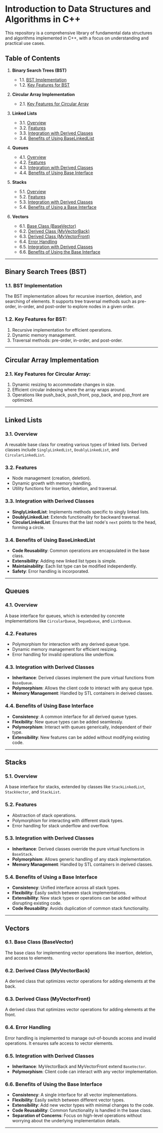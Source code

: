 # Introduction to Data Structures and Algorithms in C++

This repository is a comprehensive library of fundamental data structures and algorithms implemented in C++, with a focus on understanding and practical use cases.

## Table of Contents

1. **Binary Search Trees (BST)**
   - 1.1. [BST Implementation](#bst-implementation)
   - 1.2. [Key Features for BST](#key-features-for-bst)
  
2. **Circular Array Implementation**
   - 2.1. [Key Features for Circular Array](#key-features-for-circular-array)

3. **Linked Lists**
   - 3.1. [Overview](#overview)
   - 3.2. [Features](#features)
   - 3.3. [Integration with Derived Classes](#integration-with-derived-classes)
   - 3.4. [Benefits of Using BaseLinkedList](#benefits-of-using-baselinkedlist)
  
4. **Queues**
   - 4.1. [Overview](#overview)
   - 4.2. [Features](#features)
   - 4.3. [Integration with Derived Classes](#integration-with-derived-classes)
   - 4.4. [Benefits of Using Base Interface](#benefits-of-using-base-interface)

5. **Stacks**
   - 5.1. [Overview](#overview)
   - 5.2. [Features](#features)
   - 5.3. [Integration with Derived Classes](#integration-with-derived-classes)
   - 5.4. [Benefits of Using a Base Interface](#benefits-of-using-a-base-interface)

6. **Vectors**
   - 6.1. [Base Class (BaseVector)](#base-class-basevector)
   - 6.2. [Derived Class (MyVectorBack)](#derived-class-myvectorback)
   - 6.3. [Derived Class (MyVectorFront)](#derived-class-myvectorfront)
   - 6.4. [Error Handling](#error-handling)
   - 6.5. [Integration with Derived Classes](#integration-with-derived-classes)
   - 6.6. [Benefits of Using the Base Interface](#benefits-of-using-the-base-interface)

---

## Binary Search Trees (BST)

### 1.1. BST Implementation
The BST implementation allows for recursive insertion, deletion, and searching of elements. It supports tree traversal methods such as pre-order, in-order, and post-order to explore nodes in a given order.

### 1.2. Key Features for BST:
1. Recursive implementation for efficient operations.
2. Dynamic memory management.
3. Traversal methods: pre-order, in-order, and post-order.

---

## Circular Array Implementation

### 2.1. Key Features for Circular Array:
1. Dynamic resizing to accommodate changes in size.
2. Efficient circular indexing where the array wraps around.
3. Operations like push_back, push_front, pop_back, and pop_front are optimized.

---

## Linked Lists

### 3.1. Overview
A reusable base class for creating various types of linked lists. Derived classes include `SinglyLinkedList`, `DoublyLinkedList`, and `CircularLinkedList`.

### 3.2. Features
- Node management (creation, deletion).
- Dynamic growth with memory handling.
- Utility functions for insertion, deletion, and traversal.

### 3.3. Integration with Derived Classes
- **SinglyLinkedList**: Implements methods specific to singly linked lists.
- **DoublyLinkedList**: Extends functionality for backward traversal.
- **CircularLinkedList**: Ensures that the last node's `next` points to the head, forming a circle.

### 3.4. Benefits of Using BaseLinkedList
- **Code Reusability**: Common operations are encapsulated in the base class.
- **Extensibility**: Adding new linked list types is simple.
- **Maintainability**: Each list type can be modified independently.
- **Safety**: Error handling is incorporated.

---

## Queues

### 4.1. Overview
A base interface for queues, which is extended by concrete implementations like `CircularQueue`, `DequeQueue`, and `ListQueue`.

### 4.2. Features
- Polymorphism for interaction with any derived queue type.
- Dynamic memory management for efficient resizing.
- Error handling for invalid operations like underflow.

### 4.3. Integration with Derived Classes
- **Inheritance**: Derived classes implement the pure virtual functions from `BaseQueue`.
- **Polymorphism**: Allows the client code to interact with any queue type.
- **Memory Management**: Handled by STL containers in derived classes.

### 4.4. Benefits of Using Base Interface
- **Consistency**: A common interface for all derived queue types.
- **Flexibility**: New queue types can be added seamlessly.
- **Polymorphism**: Interact with queues generically, independent of their type.
- **Extensibility**: New features can be added without modifying existing code.

---

## Stacks

### 5.1. Overview
A base interface for stacks, extended by classes like `StackLinkedList`, `StackVector`, and `StackList`.

### 5.2. Features
- Abstraction of stack operations.
- Polymorphism for interacting with different stack types.
- Error handling for stack underflow and overflow.

### 5.3. Integration with Derived Classes
- **Inheritance**: Derived classes override the pure virtual functions in `BaseStack`.
- **Polymorphism**: Allows generic handling of any stack implementation.
- **Memory Management**: Handled by STL containers in derived classes.

### 5.4. Benefits of Using a Base Interface
- **Consistency**: Unified interface across all stack types.
- **Flexibility**: Easily switch between stack implementations.
- **Extensibility**: New stack types or operations can be added without disrupting existing code.
- **Code Reusability**: Avoids duplication of common stack functionality.

---

## Vectors

### 6.1. Base Class (BaseVector)
The base class for implementing vector operations like insertion, deletion, and access to elements.

### 6.2. Derived Class (MyVectorBack)
A derived class that optimizes vector operations for adding elements at the back.

### 6.3. Derived Class (MyVectorFront)
A derived class that optimizes vector operations for adding elements at the front.

### 6.4. Error Handling
Error handling is implemented to manage out-of-bounds access and invalid operations. It ensures safe access to vector elements.

### 6.5. Integration with Derived Classes
- **Inheritance**: MyVectorBack and MyVectorFront extend `BaseVector`.
- **Polymorphism**: Client code can interact with any vector implementation.

### 6.6. Benefits of Using the Base Interface
- **Consistency**: A single interface for all vector implementations.
- **Flexibility**: Easily switch between different vector types.
- **Extensibility**: Add new vector types with minimal changes to the code.
- **Code Reusability**: Common functionality is handled in the base class.
- **Separation of Concerns**: Focus on high-level operations without worrying about the underlying implementation details.

----
